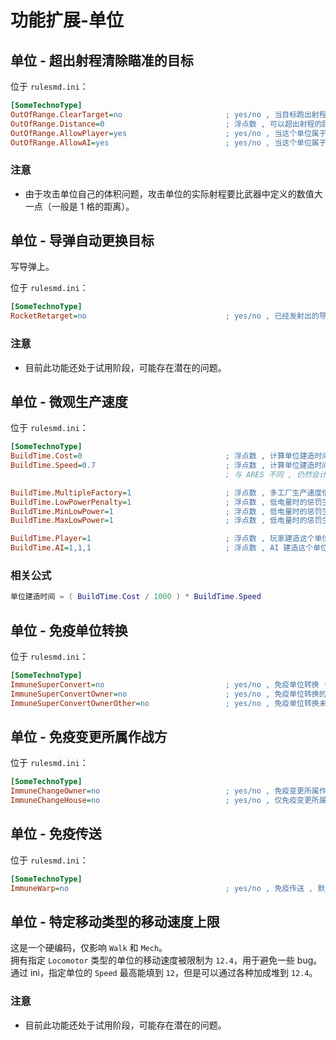 # 功能扩展-单位

## 单位 - 超出射程清除瞄准的目标

位于 `rulesmd.ini`：

```ini
[SomeTechnoType]
OutOfRange.ClearTarget=no                       ; yes/no , 当目标跑出射程后是否清除攻击目标 , 默认值是 no
OutOfRange.Distance=0                           ; 浮点数 , 可以超出射程的距离 , 负数 = 减少距离 , 默认值是 0
OutOfRange.AllowPlayer=yes                      ; yes/no , 当这个单位属于玩家控制时 (属于玩家阵营时) , 是否会丢失目标 , 默认值是 yes
OutOfRange.AllowAI=yes                          ; yes/no , 当这个单位属于 AI 控制时 (属于电脑阵营时) , 是否会丢失目标 , 默认值是 yes
```

### 注意

* 由于攻击单位自己的体积问题，攻击单位的实际射程要比武器中定义的数值大一点（一般是 1 格的距离）。



## 单位 - 导弹自动更换目标

写导弹上。

位于 `rulesmd.ini`：

```ini
[SomeTechnoType]
RocketRetarget=no                               ; yes/no , 已经发射出的导弹是否跟随本体更换目标 , 默认值是 no
```

### 注意

* 目前此功能还处于试用阶段，可能存在潜在的问题。



## 单位 - 微观生产速度

位于 `rulesmd.ini`：

```ini
[SomeTechnoType]
BuildTime.Cost=0                                ; 浮点数 , 计算单位建造时间时 , 使用此值代替 Cost 进行计算 , 默认值是 [SomeTechnoType] -> Cost 的值 . 单位 : 元
BuildTime.Speed=0.7                             ; 浮点数 , 计算单位建造时间时 , 花费 1000 元所需要的分钟数 , 默认值是 [SomeTechnoType] -> BuildSpeed 的值 , 单位 : 分钟
                                                ; 与 ARES 不同 , 仍然会计算 Wall=yes 的单位 [General] -> WallBuildSpeedCoefficient 加成

BuildTime.MultipleFactory=1                     ; 浮点数 , 多工厂生产速度倍率 , 等比数列 , 每多一个工厂就会乘一次这个倍率 , 默认值是 [General] -> MultipleFactory 的值
BuildTime.LowPowerPenalty=1                     ; 浮点数 , 低电量时的惩罚生产速度倍率 , 默认值是 [General] -> LowPowerPenaltyModifier 的值
BuildTime.MinLowPower=1                         ; 浮点数 , 低电量时的惩罚生产速度倍率的最小值 , 默认值是 [General] -> MinLowPowerProductionSpeed 的值
BuildTime.MaxLowPower=1                         ; 浮点数 , 低电量时的惩罚生产速度倍率的最大值 , 默认值是 [General] -> MaxLowPowerProductionSpeed 的值

BuildTime.Player=1                              ; 浮点数 , 玩家建造这个单位时的生产速度倍率 , 默认值是 1
BuildTime.AI=1,1,1                              ; 浮点数 , AI 建造这个单位时的生产速度倍率 , 默认值是 1,1,1
```

### 相关公式

```lua
单位建造时间 = ( BuildTime.Cost / 1000 ) * BuildTime.Speed
```



## 单位 - 免疫单位转换

位于 `rulesmd.ini`：

```ini
[SomeTechnoType]
ImmuneSuperConvert=no                           ; yes/no , 免疫单位转换 (不免疫升级变形 , 啊这) , 默认值是 no
ImmuneSuperConvertOwner=no                      ; yes/no , 免疫单位转换的改变作战方 , 和【免疫单位转换】独立判断 , 默认值是 no
ImmuneSuperConvertOwnerOther=no                 ; yes/no , 免疫单位转换未变形时的改变作战方 , 和【免疫单位转换】独立判断 , 默认值是 no
```



## 单位 - 免疫变更所属作战方

位于 `rulesmd.ini`：

```ini
[SomeTechnoType]
ImmuneChangeOwner=no                            ; yes/no , 免疫变更所属作战方 , 包括触发什么的 , 默认值是 no
ImmuneChangeHouse=no                            ; yes/no , 仅免疫变更所属作战方弹头 , 默认值是 no
```



## 单位 - 免疫传送

位于 `rulesmd.ini`：

```ini
[SomeTechnoType]
ImmuneWarp=no                                   ; yes/no , 免疫传送 , 默认值是 no
```



## 单位 - 特定移动类型的移动速度上限

这是一个硬编码，仅影响 `Walk` 和 `Mech`。  
拥有指定 `Locomotor` 类型的单位的移动速度被限制为 `12.4`，用于避免一些 bug。  
通过 ini，指定单位的 `Speed` 最高能填到 `12`，但是可以通过各种加成堆到 `12.4`。

### 注意

* 目前此功能还处于试用阶段，可能存在潜在的问题。
